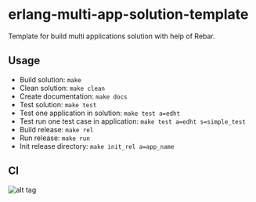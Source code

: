 erlang-multi-app-solution-template
==================================
Template for build multi applications solution with help of Rebar.

Usage
---------------------
-   Build solution:
    `make`
-   Clean solution:
    `make clean`
-   Create documentation:
    `make docs`
-   Test solution:
    `make test`
-   Test one application in solution:
    `make test a=edht`
-   Test run one test case in application:
    `make test a=edht s=simple_test`
-   Build release:
    `make rel`
-   Run release:
    `make run`
-   Init release directory:
    `make init_rel a=app_name`

CI
---------------------
![alt tag](https://api.travis-ci.org/Elzor/erlang-multi-app-solution-template.png)
